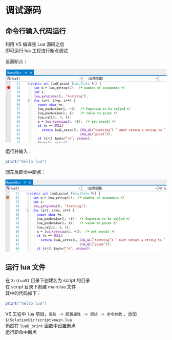 # 调试源码

## 命令行输入代码运行

利用 VS 编译完 Lua 源码之后  
即可运行 lua 工程进行断点调试

设置断点：

![](.gitbook/assets/breakpoint.png)

运行并输入：

```lua
print("hello lua")
```

回车后即命中断点：

![](.gitbook/assets/hit.png)

## 运行 lua 文件

在 `X:\Lua51` 目录下创建名为 script 的目录  
在 script 目录下创建 main.lua 文件  
其中的代码如下：

```lua
print("hello lua")
```

VS 工程中 `lua` 项目，`属性 -> 配置属性 -> 调试 -> 命令参数` ，添加 `$(SolutionDir)script\main.lua`  
仍然在 `luaB_print` 函数中设置断点  
运行即命中断点


